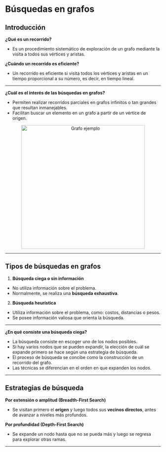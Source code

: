 # Búsquedas en grafos

## Introducción

**¿Qué es un recorrido?**

* Es un procedimiento sistemático de exploración de un grafo mediante la visita a todos sus vértices y aristas.

**¿Cuándo un recorrido es eficiente?**

* Un recorrido es eficiente si visita todos los vértices y aristas en un tiempo proporcional a su número, es decir, en tiempo lineal.

---

**¿Cuál es el interés de las búsquedas en grafos?**

- Permiten realizar recorridos parciales en grafos infinitos o tan grandes que resultan inmanejables.  
- Facilitan buscar un elemento en un grafo a partir de un vértice de origen.

<p align="center">
  <img src="graph1.png" alt="Grafo ejemplo" width="400"/>
</p>

---

## Tipos de búsquedas en grafos

1. **Búsqueda ciega o sin información**

- No utiliza información sobre el problema.  
- Normalmente, se realiza una **búsqueda exhaustiva**.

2. **Búsqueda heurística**

- Utiliza información sobre el problema, como: costos, distancias o pesos.  
- Se posee información valiosa que orienta la búsqueda.

---

**¿En qué consiste una búsqueda ciega?**

- La búsqueda consiste en escoger uno de los nodos posibles.  
- Si hay varios nodos que se pueden expandir, la elección de cuál se expande primero se hace según una estrategia de búsqueda.  
- El proceso de búsqueda se concibe como la construcción de un recorrido del grafo.  
- Las técnicas se diferencian en el orden en que expanden los nodos.

---

## Estrategias de búsqueda

**Por extensión o amplitud (Breadth-First Search)**

- Se visitan primero el **origen** y luego todos sus **vecinos directos**, antes de avanzar a niveles más profundos.

**Por profundidad (Depth-First Search)**

- Se expande un nodo hasta que no se pueda más y luego se regresa para explorar otras ramas.

---

